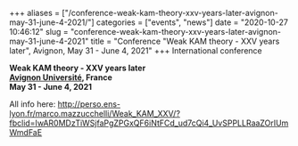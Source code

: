 +++
aliases = ["/conference-weak-kam-theory-xxv-years-later-avignon-may-31-june-4-2021/"]
categories = ["events", "news"]
date = "2020-10-27 10:46:12"
slug = "conference-weak-kam-theory-xxv-years-later-avignon-may-31-june-4-2021"
title = "Conference \"Weak KAM theory - XXV years later\", Avignon, May 31 - June 4, 2021"
+++
International conference

**Weak KAM theory - XXV years later**  
**[Avignon Université](http://univ-avignon.fr/), France**  
**May 31 - June 4, 2021**

All info here:
<http://perso.ens-lyon.fr/marco.mazzucchelli/Weak_KAM_XXV/?fbclid=IwAR0MDzTiWSjfaPgZPGxQF6iNtFCd_ud7cQi4_UvSPPLLRaaZOrIUmWmdFaE>
